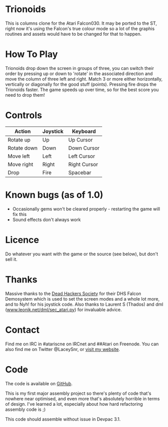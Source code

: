 Trionoids
===

This is columns clone for the Atari Falcon030. It may be ported to the ST, right now it's using the Falcon's true colour mode so a lot of the graphis routines and assets would have to be changed for that to happen.

How To Play
===
Trionoids drop down the screen in groups of three, you can switch their order by pressing up or down to 'rotate' in the associated direction and move the column of three left and right. Match 3 or more either horizontally, vertically or diagonally for the good stuff (points). Pressing fire drops the Trionoids faster. The game speeds up over time, so for the best score you need to drop them!

Controls
===

Action      | Joystick | Keyboard 
------------|----------|-------------
Rotate up   | Up       | Up Cursor
Rotate down | Down     | Down Cursor
Move left   | Left     | Left Cursor
Move right  | Right    | Right Cursor
Drop        | Fire     | Spacebar

Known bugs (as of 1.0)
===

* Occasionally gems won't be cleared properly - restarting the game will fix this
* Sound effects don't always work

Licence
===
Do whatever you want with the game or the source (see below), but don't sell it.

Thanks
===
Massive thanks to the [Dead Hackers Society](www.dhs.nu) for their DHS Falcon Demosystem which is used to set the screen modes and a whole lot more, and to Nyh! for his joystick code. Also thanks to Laurent S (Thados) and dml (www.leonik.net/dml/sec_atari.py) for invaluable advice.

Contact
===
Find me on IRC in #atariscne on IRCnet and ##Atari on Freenode. You can also find me on Twitter @LaceySnr, or [visit my website](http://www.laceysnr.com).

Code
===

The code is available on [GitHub](https://github.com/mattlacey/columns).

This is my first major assembly project so there's plenty of code that's nowhere near optimised, and even more that's absolutely horrible in terms of design. I've learned a lot, especially about how hard refactoring assembly code is ;)

This code should assemble without issue in Devpac 3.1.

